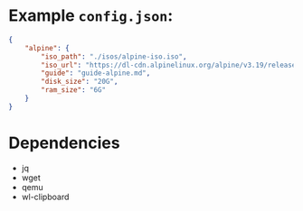 # Example `config.json`:
```json
{
    "alpine": {
        "iso_path": "./isos/alpine-iso.iso",
        "iso_url": "https://dl-cdn.alpinelinux.org/alpine/v3.19/releases/x86_64/alpine-virt-3.19.0-x86_64.iso",
        "guide": "guide-alpine.md",
        "disk_size": "20G",
        "ram_size": "6G"
    }
}
```

# Dependencies
- jq
- wget
- qemu
- wl-clipboard